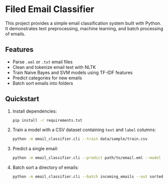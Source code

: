 # Filed Email Classifier

This project provides a simple email classification system built with Python. It demonstrates text preprocessing, machine learning, and batch processing of emails.

## Features
- Parse `.eml` or `.txt` email files
- Clean and tokenize email text with NLTK
- Train Naive Bayes and SVM models using TF-IDF features
- Predict categories for new emails
- Batch sort emails into folders

## Quickstart
1. Install dependencies:
   ```bash
   pip install -r requirements.txt
   ```
2. Train a model with a CSV dataset containing `text` and `label` columns:
   ```bash
   python -m email_classifier.cli --train data/sample/train.csv
   ```
3. Predict a single email:
   ```bash
   python -m email_classifier.cli --predict path/to/email.eml --model models/email_model.joblib
   ```
4. Batch sort a directory of emails:
   ```bash
   python -m email_classifier.cli --batch incoming_emails --out sorted
   ```
